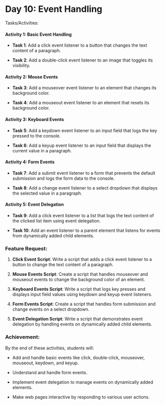# Day 10: Event Handling

Tasks/Activities:

#### Activity 1: Basic Event Handling

- **Task 1**: Add a click event listener to a button that changes the text content of a paragraph.

- **Task 2**: Add a double-click event listener to an image that toggles its visibility.

#### Activity 2: Mouse Events

- **Task 3**: Add a mouseover event listener to an element that changes its background color.

- **Task 4**: Add a mouseout event listener to an element that resets its background color.

#### Activity 3: Keyboard Events

- **Task 5**: Add a keydown event listener to an input field that logs the key pressed to the console.

- **Task 6**: Add a keyup event listener to an input field that displays the current value in a paragraph.

#### Activity 4: Form Events

- **Task 7**: Add a submit event listener to a form that prevents the default submission and logs the form data to the console.

- **Task 8**: Add a change event listener to a select dropdown that displays the selected value in a paragraph.

#### Activity 5: Event Delegation

- **Task 9**: Add a click event listener to a list that logs the text content of the clicked list item using event delegation.

- **Task 10**: Add an event listener to a parent element that listens for events from dynamically added child elements.

### Feature Request:

1. **Click Event Script**: Write a script that adds a click event listener to a button to change the text content of a paragraph.

2. **Mouse Events Script**: Create a script that handles mouseover and mouseout events to change the background color of an element.

3. **Keyboard Events Script**: Write a script that logs key presses and displays input field values using keydown and keyup event listeners.

4. **Form Events Script**: Create a script that handles form submission and change events on a select dropdown.

5. **Event Delegation Script**: Write a script that demonstrates event delegation by handling events on dynamically added child elements.

### Achievement:

By the end of these activities, students will:

- Add and handle basic events like click, double-click, mouseover, mouseout, keydown, and keyup.

- Understand and handle form events.

- Implement event delegation to manage events on dynamically added elements.

- Make web pages interactive by responding to various user actions.